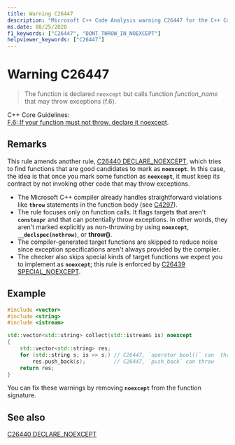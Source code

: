 ```yaml
---
title: Warning C26447
description: "Microsoft C++ Code Analysis warning C26447 for the C++ Core Guidelines case F.6."
ms.date: 08/25/2020
f1_keywords: ["C26447", "DONT_THROW_IN_NOEXCEPT"]
helpviewer_keywords: ["C26447"]
---
```

# Warning C26447

> The function is declared `noexcept` but calls function *function_name* that may throw exceptions (f.6).

C++ Core Guidelines:\
[F.6: If your function must not throw, declare it noexcept](https://isocpp.github.io/CppCoreGuidelines/CppCoreGuidelines#Rf-noexcept).

## Remarks

This rule amends another rule, [C26440 DECLARE_NOEXCEPT](c26440.md), which tries to find functions that are good candidates to mark as **`noexcept`**. In this case, the idea is that once you mark some function as **`noexcept`**, it must keep its contract by not invoking other code that may throw exceptions.

- The Microsoft C++ compiler already handles straightforward violations like **`throw`** statements in the function body (see [C4297](../error-messages/compiler-warnings/compiler-warning-level-1-c4297.md)).
- The rule focuses only on function calls. It flags targets that aren't **`constexpr`** and that can potentially throw exceptions. In other words, they aren't marked explicitly as non-throwing by using **`noexcept`**, **`__declspec(nothrow)`**, or **throw()**.
- The compiler-generated target functions are skipped to reduce noise since exception specifications aren't always provided by the compiler.
- The checker also skips special kinds of target functions we expect you to implement as **`noexcept`**; this rule is enforced by [C26439 SPECIAL_NOEXCEPT](c26439.md).

## Example

```cpp
#include <vector>
#include <string>
#include <istream>

std::vector<std::string> collect(std::istream& is) noexcept
{
    std::vector<std::string> res;
    for (std::string s; is >> s;) // C26447, `operator bool()` can  throw, std::string's allocator can throw
        res.push_back(s);         // C26447, `push_back` can throw
    return res;
}
```

You can fix these warnings by removing **`noexcept`** from the function signature.

## See also

[C26440 DECLARE_NOEXCEPT](c26440.md)
